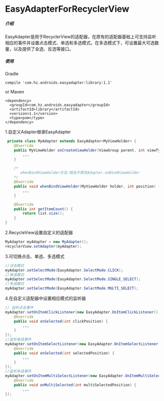 # EasyAdapterForRecyclerView

##### 介绍
EasyAdapter是用于RecyclerView的适配器，在原有的适配器基础上可支持监听相应的事件并设置点击模式、单选和多选模式。在多选模式下，可设置最大可选数量，以及提供了全选、反选等接口。
##### 使用
Gradle
```
compile 'com.hz.androids.easyadapter:library:1.1'
```
or Maven
```
<dependency>
  <groupId>com.hz.androids.easyadapter</groupId>
  <artifactId>library</artifactId>
  <version>1.1</version>
  <type>pom</type>
</dependency>
```
1.自定义Adapter继承EasyAdapter

```java
 private class MyAdapter extends EasyAdapter<MyViewHolder> {
    @Override
    public MyViewHolder onCreateViewHolder(ViewGroup parent, int viewType) {
        ...
    }

    /*
       whenBindViewHolder方法:相当于原生Adapter.onBindViewHolder
    */
    @Override
    public void whenBindViewHolder(MyViewHolder holder, int position) {
        ...
    }

    @Override
    public int getItemCount() {
        return list.size();
    }
}
```
2.RecycleView设置自定义的适配器

```java
MyAdapter myAdapter = new MyAdapter();
recyclerView.setAdapter(myAdapter);
```
3.可切换点击、单选、多选模式

```java
//点击模式
myAdapter.setSelectMode(EasyAdapter.SelectMode.CLICK);
//单选模式
myAdapter.setSelectMode(EasyAdapter.SelectMode.SINGLE_SELECT);
//多选模式
myAdapter.setSelectMode(EasyAdapter.SelectMode.MULTI_SELECT);
```

4.在自定义适配器中设置相应模式的监听器

```java
// 监听点击事件
myAdapter.setOnItemClickListener(new EasyAdapter.OnItemClickListener() {
    @Override
    public void onSelected(int clickPosition) {
        ...
    }
});
//监听单选事件
myAdapter.setOnItemSelectListener(new EasyAdapter.OnItemSelectListener() {
    @Override
    public void onSelected(int selectedPosition) {
        ...
    }
});
//监听多选事件
myAdapter.setOnItemMultiSelectListener(new EasyAdapter.OnItemMultiSelectListener() {
    @Override
    public void onMultiSelected(int multiSelectedPosition) {
        ...
});
```

